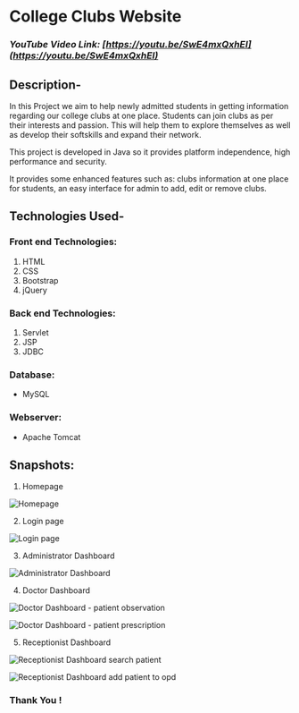 # College Clubs Website

### _YouTube Video Link: [https://youtu.be/SwE4mxQxhEI](https://youtu.be/SwE4mxQxhEI)_

## Description-
   In this Project we aim to help newly admitted students in getting information regarding our college clubs at one place. Students can join clubs as per their interests and passion. This will help them to explore themselves as well as develop their softskills and expand their network.
   
   This project is developed in Java so it provides platform independence, high performance and security.
   
   It provides some enhanced features such as: clubs information at one place for students, an easy interface for admin to add, edit or remove clubs.

## Technologies Used-

### Front end Technologies:
  1. HTML
  2. CSS
  3. Bootstrap
  4. jQuery
  
### Back end Technologies:
  1. Servlet 
  2. JSP
  3. JDBC
  
### Database:
  - MySQL
  
### Webserver:
  - Apache Tomcat


## Snapshots:

1. Homepage

![Homepage](https://github.com/rid17pawar/HospitalManagement/blob/master/projectReportPPT/imagesForReadMe/loginpg.png)


2. Login page

![Login page](https://github.com/rid17pawar/HospitalManagement/blob/master/projectReportPPT/imagesForReadMe/loginpg.png)


3. Administrator Dashboard

![Administrator Dashboard](https://github.com/rid17pawar/HospitalManagement/blob/master/projectReportPPT/imagesForReadMe/adminAll.png)


4. Doctor Dashboard

![Doctor Dashboard - patient observation](https://github.com/rid17pawar/HospitalManagement/blob/master/projectReportPPT/imagesForReadMe/doctorObservation.png)


![Doctor Dashboard - patient prescription](https://github.com/rid17pawar/HospitalManagement/blob/master/projectReportPPT/imagesForReadMe/doctorPrescription.png)


5. Receptionist Dashboard

![Receptionist Dashboard search patient](https://github.com/rid17pawar/HospitalManagement/blob/master/projectReportPPT/imagesForReadMe/receptionistSearch.png)

![Receptionist Dashboard add patient to opd](https://github.com/rid17pawar/HospitalManagement/blob/master/projectReportPPT/imagesForReadMe/receptionistAdd.png)


### Thank You !

